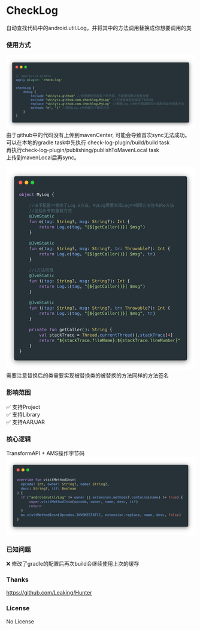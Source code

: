 # CheckLog
自动查找代码中的android.util.Log，并将其中的方法调用替换成你想要调用的类

### 使用方式
![xx](./app/src/main/res/drawable/carbon2.png)
由于github中的代码没有上传到mavenCenter, 可能会导致首次sync无法成功。  
可以在本地的gradle task中先执行 check-log-plugin/build/build task  
再执行check-log-plugin/publishing/publishToMavenLocal task  
上传到mavenLocal后再sync。

![xx](./app/src/main/res/drawable/carbon3.png)
需要注意替换后的类需要实现被替换类的被替换的方法同样的方法签名


### 影响范围
✅ 支持Project  
✅ 支持Library  
✅ 支持AAR/JAR  

### 核心逻辑
TransformAPI + AMS操作字节码
![xx](./app/src/main/res/drawable/carbon.png)

### 已知问题
❌ 修改了gradle的配置后再次build会继续使用上次的缓存

### Thanks
https://github.com/Leaking/Hunter

### License
No License


